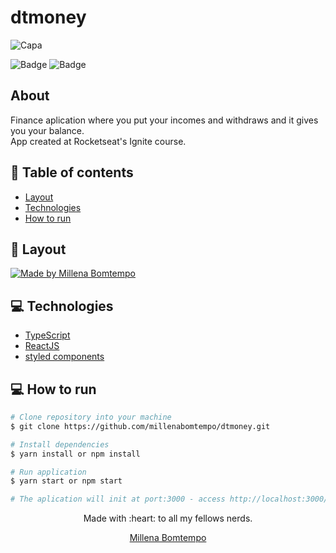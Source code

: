 # dtmoney
![Capa](https://user-images.githubusercontent.com/47898033/179364021-897dc5c6-c732-412d-b5f0-195043d41cae.png)

![Badge](https://img.shields.io/badge/since-2021-blue?style=flat-square)
![Badge](https://img.shields.io/badge/status-finalizado-green?style=flat-square)

## About

Finance aplication where you put your incomes and withdraws and it gives you your balance.  
App created at Rocketseat's Ignite course.

## :pushpin: Table of contents

- [Layout](#art-layout)
- [Technologies](#computer-technologies)
- [How to run](#construction_worker-how-to-run)

## :art: Layout

<a href="https://www.figma.com/file/0xmu9mj2TJYoIOubBFWsk5/dtmoney-Ignite-(Copy)?node-id=0%3A1">
  <img alt="Made by Millena Bomtempo" src="https://img.shields.io/badge/layout-figma-green?style=flat-square">
</a>

## :computer: Technologies
- [TypeScript](https://www.typescriptlang.org/)
- [ReactJS](https://pt-br.reactjs.org/)
- [styled components](https://styled-components.com/)

## :computer: How to run

```bash
# Clone repository into your machine
$ git clone https://github.com/millenabomtempo/dtmoney.git

# Install dependencies
$ yarn install or npm install

# Run application
$ yarn start or npm start

# The aplication will init at port:3000 - access http://localhost:3000/
```

<p align="center"> Made with :heart: to all my fellows nerds.</p>
<p align="center"><a href="https://github.com/millenabomtempo">Millena Bomtempo</a></p>
